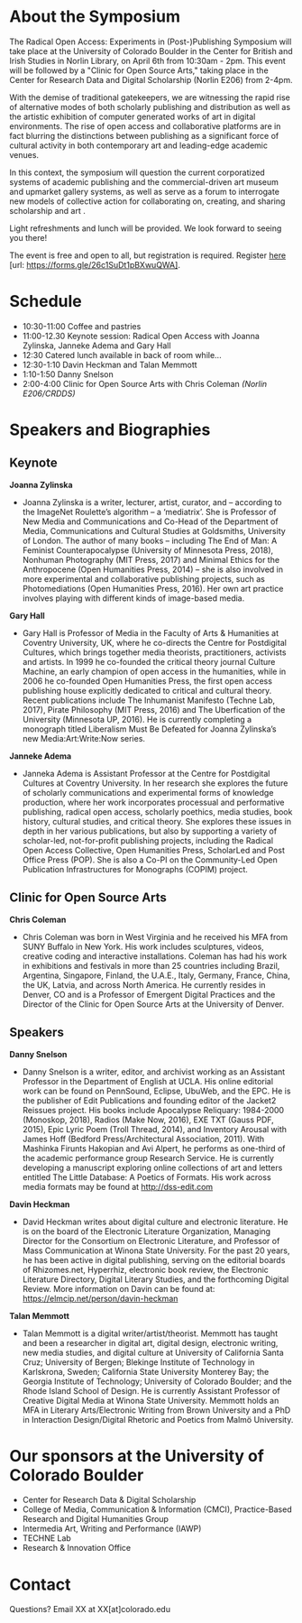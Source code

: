 # About the Symposium

The Radical Open Access: Experiments in (Post-)Publishing Symposium will take place at the University of Colorado Boulder in the Center for British and Irish Studies in Norlin Library, on April 6th from 10:30am - 2pm. This event will be followed by a "Clinic for Open Source Arts," taking place in the Center for Research Data and Digital Scholarship (Norlin E206) from 2-4pm.

With the demise of traditional gatekeepers, we are witnessing the rapid rise of alternative modes of both scholarly publishing and distribution as well as the artistic exhibition of computer generated works of art in digital environments. The rise of open access and collaborative platforms are in fact blurring the distinctions between publishing as a significant force of cultural activity in both contemporary art and leading-edge academic venues.

In this context, the symposium will question the current corporatized systems of academic publishing and the commercial-driven art museum and upmarket gallery systems, as well as serve as a forum to interrogate new models of collective action for collaborating on, creating, and sharing scholarship and art .

Light refreshments and lunch will be provided. We look forward to seeing you there!

The event is free and open to all, but registration is required. Register [here](https://forms.gle/26c1SuDt1pBXwuQWA) [url: https://forms.gle/26c1SuDt1pBXwuQWA]. 

# Schedule

- 10:30-11:00    Coffee and pastries
- 11:00-12.30    Keynote session: Radical Open Access with Joanna Zylinska, Janneke Adema and Gary Hall
- 12:30          Catered lunch available in back of room while...
- 12:30-1:10     Davin Heckman and Talan Memmott
- 1:10-1:50      Danny Snelson
- 2:00-4:00      Clinic for Open Source Arts with Chris Coleman _(Norlin E206/CRDDS)_


# Speakers and Biographies

## Keynote
**Joanna Zylinska**
- Joanna Zylinska is a writer, lecturer, artist, curator, and – according to the ImageNet Roulette’s algorithm – a ‘mediatrix’. She is Professor of New Media and Communications and Co-Head of the Department of Media, Communications and Cultural Studies at Goldsmiths, University of London. The author of many books – including The End of Man: A Feminist Counterapocalypse (University of Minnesota Press, 2018), Nonhuman Photography (MIT Press, 2017) and Minimal Ethics for the Anthropocene (Open Humanities Press, 2014) – she is also involved in more experimental and collaborative publishing projects, such as Photomediations (Open Humanities Press, 2016). Her own art practice involves playing with different kinds of image-based media.

**Gary Hall** 
- Gary Hall is Professor of Media in the Faculty of Arts & Humanities at Coventry University, UK, where he co-directs the Centre for Postdigital Cultures, which brings together media theorists, practitioners, activists and artists. In 1999 he co-founded the critical theory journal Culture Machine, an early champion of open access in the humanities, while in 2006 he co-founded Open Humanities Press, the first open access publishing house explicitly dedicated to critical and cultural theory. Recent publications include The Inhumanist Manifesto (Techne Lab, 2017), Pirate Philosophy (MIT Press, 2016) and The Uberfication of the University (Minnesota UP, 2016). He is currently completing a monograph titled Liberalism Must Be Defeated for Joanna Zylinska’s new Media:Art:Write:Now series.

**Janneke Adema**
- Janneka Adema is Assistant Professor at the Centre for Postdigital Cultures at Coventry University. In her research she explores the future of scholarly communications and experimental forms of knowledge production, where her work incorporates processual and performative publishing, radical open access, scholarly poethics, media studies, book history, cultural studies, and critical theory. She explores these issues in depth in her various publications, but also by supporting a variety of scholar-led, not-for-profit publishing projects, including the Radical Open Access Collective, Open Humanities Press, ScholarLed and Post Office Press (POP). She is also a Co-PI on the Community-Led Open Publication Infrastructures for Monographs (COPIM) project.  

## Clinic for Open Source Arts
**Chris Coleman**
- Chris Coleman was born in West Virginia and he received his MFA from SUNY Buffalo in New York. His work includes sculptures, videos, creative coding and interactive installations. Coleman has had his work in exhibitions and festivals in more than 25 countries including Brazil, Argentina, Singapore, Finland, the U.A.E., Italy, Germany, France, China, the UK, Latvia, and across North America. He currently resides in Denver, CO and is a Professor of Emergent Digital Practices and the Director of the Clinic for Open Source Arts at the University of Denver.

## Speakers
**Danny Snelson**
- Danny Snelson is a writer, editor, and archivist working as an Assistant Professor in the Department of English at UCLA. His online editorial work can be found on PennSound, Eclipse, UbuWeb, and the EPC. He is the publisher of Edit Publications and founding editor of the Jacket2 Reissues project. His books include Apocalypse Reliquary: 1984-2000 (Monoskop, 2018), Radios (Make Now, 2016), EXE TXT (Gauss PDF, 2015), Epic Lyric Poem (Troll Thread, 2014), and Inventory Arousal with James Hoff (Bedford Press/Architectural Association, 2011). With Mashinka Firunts Hakopian and Avi Alpert, he performs as one-third of the academic performance group Research Service. He is currently developing a manuscript exploring online collections of art and letters entitled The Little Database: A Poetics of Formats. His work across media formats may be found at http://dss-edit.com 

**Davin Heckman**
- David Heckman writes about digital culture and electronic literature. He is on the board of the Electronic Literature Organization, Managing Director for the Consortium on Electronic Literature, and Professor of Mass Communication at Winona State University. For the past 20 years, he has been active in digital publishing, serving on the editorial boards of Rhizomes.net, Hyperrhiz, electronic book review, the Electronic Literature Directory, Digital Literary Studies, and the forthcoming Digital Review. More information on Davin can be found at: https://elmcip.net/person/davin-heckman

**Talan Memmott**
- Talan Memmott is a digital writer/artist/theorist. Memmott has taught and been a researcher in digital art, digital design, electronic writing, new media studies, and digital culture at University of California Santa Cruz; University of Bergen; Blekinge Institute of Technology in Karlskrona, Sweden;  California State University Monterey Bay; the Georgia Institute of Technology; University of Colorado Boulder; and the Rhode Island School of Design. He is currently Assistant Professor of Creative Digital Media at Winona State University. Memmott holds an MFA in Literary Arts/Electronic Writing from Brown University and a PhD in Interaction Design/Digital Rhetoric and Poetics from Malmö University.

# Our sponsors at the University of Colorado Boulder
- Center for Research Data & Digital Scholarship
- College of Media, Communication & Information (CMCI), Practice-Based Research and Digital Humanities Group 
- Intermedia Art, Writing and Performance (IAWP)
- TECHNE Lab
- Research & Innovation Office


# Contact

Questions? Email XX at XX[at]colorado.edu
